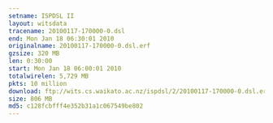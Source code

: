 ```yaml
---
setname: ISPDSL II
layout: witsdata
tracename: 20100117-170000-0.dsl
end: Mon Jan 18 06:30:01 2010
originalname: 20100117-170000-0.dsl.erf
gzsize: 320 MB
len: 0:30:00
start: Mon Jan 18 06:00:01 2010
totalwirelen: 5,729 MB
pkts: 10 million
download: ftp://wits.cs.waikato.ac.nz/ispdsl/2/20100117-170000-0.dsl.erf.gz
size: 806 MB
md5: c128fcbfff4e352b31a1c067549be802
---
```

